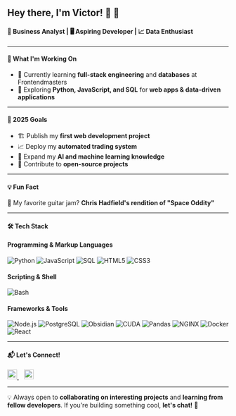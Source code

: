 ## Hey there, I'm Victor! 👋 🚀  

#### 🧠 Business Analyst | 🖥️ Aspiring Developer | 📈 Data Enthusiast  

---

#### 🚀 What I'm Working On  

- 🌱 Currently learning **full-stack engineering** and **databases** at Frontendmasters 
- 🔧 Exploring **Python, JavaScript, and SQL** for **web apps & data-driven applications**  

---

#### 🎯 2025 Goals  

- 🏗️ Publish my **first web development project**  
- 📈 Deploy my **automated trading system**  
- 🧠 Expand my **AI and machine learning knowledge**  
- 🚀 Contribute to **open-source projects**  

---

#### 💡 Fun Fact  

🎸 My favorite guitar jam? **Chris Hadfield's rendition of "Space Oddity"**

---

#### 🛠️ Tech Stack  

#### **Programming & Markup Languages**  
![Python](https://img.shields.io/badge/-Python-3776AB?style=flat-square&logo=python&logoColor=white)  ![JavaScript](https://img.shields.io/badge/-JavaScript-F7DF1E?style=flat-square&logo=javascript&logoColor=black)  ![SQL](https://img.shields.io/badge/-SQL-4479A1?style=flat-square&logo=mysql&logoColor=white) ![HTML5](https://img.shields.io/badge/-HTML5-E34F26?style=flat-square&logo=html5&logoColor=white)  ![CSS3](https://img.shields.io/badge/-CSS3-1572B6?style=flat-square&logo=css3&logoColor=white)  

#### **Scripting & Shell**  
![Bash](https://img.shields.io/badge/-Bash-4EAA25?style=flat-square&logo=gnu-bash&logoColor=white)

#### **Frameworks & Tools**  
![Node.js](https://img.shields.io/badge/-Node.js-339933?style=flat-square&logo=node.js&logoColor=white)  ![PostgreSQL](https://img.shields.io/badge/-PostgreSQL-336791?style=flat-square&logo=postgresql&logoColor=white)  ![Obsidian](https://img.shields.io/badge/-Obsidian-483699?style=flat-square&logo=obsidian&logoColor=white)  ![CUDA](https://img.shields.io/badge/-CUDA-76B900?style=flat-square&logo=nvidia&logoColor=white) ![Pandas](https://img.shields.io/badge/-Pandas-150458?style=flat-square&logo=pandas&logoColor=white)  ![NGINX](https://img.shields.io/badge/-NGINX-009639?style=flat-square&logo=nginx&logoColor=white)  ![Docker](https://img.shields.io/badge/-Docker-2496ED?style=flat-square&logo=docker&logoColor=white)  ![React](https://img.shields.io/badge/-React-61DAFB?style=flat-square&logo=react&logoColor=black) 

---

#### 📬 Let's Connect!  

<p align="left">
  <a href="https://www.linkedin.com/in/victordu577/" target="_blank">
    <img alt="LinkedIn" src="https://cdn-icons-png.flaticon.com/512/174/174857.png" width="22px" />
  </a>
  &nbsp;&nbsp;
  <a href="https://github.com/victorakabustedbangs" target="_blank">
    <img alt="GitHub" src="https://cdn-icons-png.flaticon.com/512/25/25231.png" width="22px" />
  </a>
</p>

---

💡 Always open to **collaborating on interesting projects** and **learning from fellow developers**. If you're building something cool, **let's chat!** 🚀  
